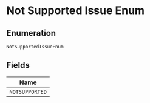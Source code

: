 
# Not Supported Issue Enum

## Enumeration

`NotSupportedIssueEnum`

## Fields

| Name |
|  --- |
| `NOTSUPPORTED` |

